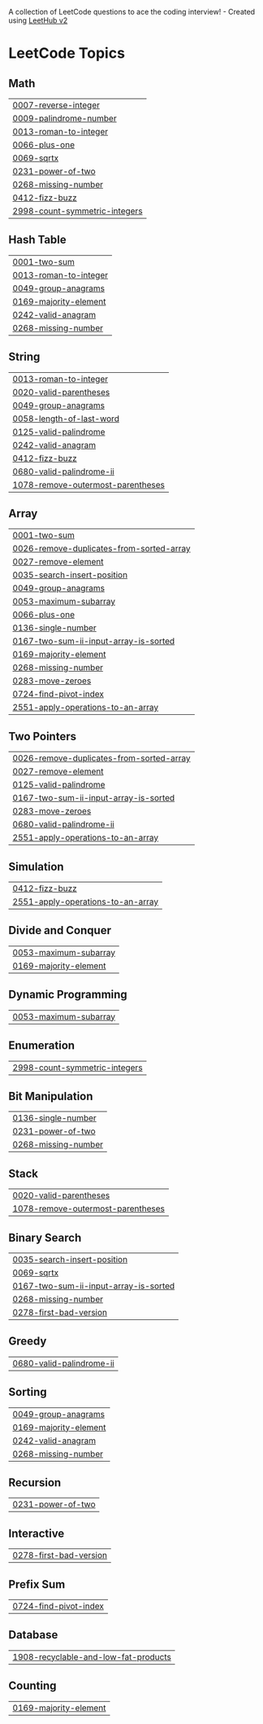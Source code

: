 A collection of LeetCode questions to ace the coding interview! - Created using [LeetHub v2](https://github.com/arunbhardwaj/LeetHub-2.0)
<!---LeetCode Topics Start-->
# LeetCode Topics
## Math
|  |
| ------- |
| [0007-reverse-integer](https://github.com/10srav/leetcode/tree/master/0007-reverse-integer) |
| [0009-palindrome-number](https://github.com/10srav/leetcode/tree/master/0009-palindrome-number) |
| [0013-roman-to-integer](https://github.com/10srav/leetcode/tree/master/0013-roman-to-integer) |
| [0066-plus-one](https://github.com/10srav/leetcode/tree/master/0066-plus-one) |
| [0069-sqrtx](https://github.com/10srav/leetcode/tree/master/0069-sqrtx) |
| [0231-power-of-two](https://github.com/10srav/leetcode/tree/master/0231-power-of-two) |
| [0268-missing-number](https://github.com/10srav/leetcode/tree/master/0268-missing-number) |
| [0412-fizz-buzz](https://github.com/10srav/leetcode/tree/master/0412-fizz-buzz) |
| [2998-count-symmetric-integers](https://github.com/10srav/leetcode/tree/master/2998-count-symmetric-integers) |
## Hash Table
|  |
| ------- |
| [0001-two-sum](https://github.com/10srav/leetcode/tree/master/0001-two-sum) |
| [0013-roman-to-integer](https://github.com/10srav/leetcode/tree/master/0013-roman-to-integer) |
| [0049-group-anagrams](https://github.com/10srav/leetcode/tree/master/0049-group-anagrams) |
| [0169-majority-element](https://github.com/10srav/leetcode/tree/master/0169-majority-element) |
| [0242-valid-anagram](https://github.com/10srav/leetcode/tree/master/0242-valid-anagram) |
| [0268-missing-number](https://github.com/10srav/leetcode/tree/master/0268-missing-number) |
## String
|  |
| ------- |
| [0013-roman-to-integer](https://github.com/10srav/leetcode/tree/master/0013-roman-to-integer) |
| [0020-valid-parentheses](https://github.com/10srav/leetcode/tree/master/0020-valid-parentheses) |
| [0049-group-anagrams](https://github.com/10srav/leetcode/tree/master/0049-group-anagrams) |
| [0058-length-of-last-word](https://github.com/10srav/leetcode/tree/master/0058-length-of-last-word) |
| [0125-valid-palindrome](https://github.com/10srav/leetcode/tree/master/0125-valid-palindrome) |
| [0242-valid-anagram](https://github.com/10srav/leetcode/tree/master/0242-valid-anagram) |
| [0412-fizz-buzz](https://github.com/10srav/leetcode/tree/master/0412-fizz-buzz) |
| [0680-valid-palindrome-ii](https://github.com/10srav/leetcode/tree/master/0680-valid-palindrome-ii) |
| [1078-remove-outermost-parentheses](https://github.com/10srav/leetcode/tree/master/1078-remove-outermost-parentheses) |
## Array
|  |
| ------- |
| [0001-two-sum](https://github.com/10srav/leetcode/tree/master/0001-two-sum) |
| [0026-remove-duplicates-from-sorted-array](https://github.com/10srav/leetcode/tree/master/0026-remove-duplicates-from-sorted-array) |
| [0027-remove-element](https://github.com/10srav/leetcode/tree/master/0027-remove-element) |
| [0035-search-insert-position](https://github.com/10srav/leetcode/tree/master/0035-search-insert-position) |
| [0049-group-anagrams](https://github.com/10srav/leetcode/tree/master/0049-group-anagrams) |
| [0053-maximum-subarray](https://github.com/10srav/leetcode/tree/master/0053-maximum-subarray) |
| [0066-plus-one](https://github.com/10srav/leetcode/tree/master/0066-plus-one) |
| [0136-single-number](https://github.com/10srav/leetcode/tree/master/0136-single-number) |
| [0167-two-sum-ii-input-array-is-sorted](https://github.com/10srav/leetcode/tree/master/0167-two-sum-ii-input-array-is-sorted) |
| [0169-majority-element](https://github.com/10srav/leetcode/tree/master/0169-majority-element) |
| [0268-missing-number](https://github.com/10srav/leetcode/tree/master/0268-missing-number) |
| [0283-move-zeroes](https://github.com/10srav/leetcode/tree/master/0283-move-zeroes) |
| [0724-find-pivot-index](https://github.com/10srav/leetcode/tree/master/0724-find-pivot-index) |
| [2551-apply-operations-to-an-array](https://github.com/10srav/leetcode/tree/master/2551-apply-operations-to-an-array) |
## Two Pointers
|  |
| ------- |
| [0026-remove-duplicates-from-sorted-array](https://github.com/10srav/leetcode/tree/master/0026-remove-duplicates-from-sorted-array) |
| [0027-remove-element](https://github.com/10srav/leetcode/tree/master/0027-remove-element) |
| [0125-valid-palindrome](https://github.com/10srav/leetcode/tree/master/0125-valid-palindrome) |
| [0167-two-sum-ii-input-array-is-sorted](https://github.com/10srav/leetcode/tree/master/0167-two-sum-ii-input-array-is-sorted) |
| [0283-move-zeroes](https://github.com/10srav/leetcode/tree/master/0283-move-zeroes) |
| [0680-valid-palindrome-ii](https://github.com/10srav/leetcode/tree/master/0680-valid-palindrome-ii) |
| [2551-apply-operations-to-an-array](https://github.com/10srav/leetcode/tree/master/2551-apply-operations-to-an-array) |
## Simulation
|  |
| ------- |
| [0412-fizz-buzz](https://github.com/10srav/leetcode/tree/master/0412-fizz-buzz) |
| [2551-apply-operations-to-an-array](https://github.com/10srav/leetcode/tree/master/2551-apply-operations-to-an-array) |
## Divide and Conquer
|  |
| ------- |
| [0053-maximum-subarray](https://github.com/10srav/leetcode/tree/master/0053-maximum-subarray) |
| [0169-majority-element](https://github.com/10srav/leetcode/tree/master/0169-majority-element) |
## Dynamic Programming
|  |
| ------- |
| [0053-maximum-subarray](https://github.com/10srav/leetcode/tree/master/0053-maximum-subarray) |
## Enumeration
|  |
| ------- |
| [2998-count-symmetric-integers](https://github.com/10srav/leetcode/tree/master/2998-count-symmetric-integers) |
## Bit Manipulation
|  |
| ------- |
| [0136-single-number](https://github.com/10srav/leetcode/tree/master/0136-single-number) |
| [0231-power-of-two](https://github.com/10srav/leetcode/tree/master/0231-power-of-two) |
| [0268-missing-number](https://github.com/10srav/leetcode/tree/master/0268-missing-number) |
## Stack
|  |
| ------- |
| [0020-valid-parentheses](https://github.com/10srav/leetcode/tree/master/0020-valid-parentheses) |
| [1078-remove-outermost-parentheses](https://github.com/10srav/leetcode/tree/master/1078-remove-outermost-parentheses) |
## Binary Search
|  |
| ------- |
| [0035-search-insert-position](https://github.com/10srav/leetcode/tree/master/0035-search-insert-position) |
| [0069-sqrtx](https://github.com/10srav/leetcode/tree/master/0069-sqrtx) |
| [0167-two-sum-ii-input-array-is-sorted](https://github.com/10srav/leetcode/tree/master/0167-two-sum-ii-input-array-is-sorted) |
| [0268-missing-number](https://github.com/10srav/leetcode/tree/master/0268-missing-number) |
| [0278-first-bad-version](https://github.com/10srav/leetcode/tree/master/0278-first-bad-version) |
## Greedy
|  |
| ------- |
| [0680-valid-palindrome-ii](https://github.com/10srav/leetcode/tree/master/0680-valid-palindrome-ii) |
## Sorting
|  |
| ------- |
| [0049-group-anagrams](https://github.com/10srav/leetcode/tree/master/0049-group-anagrams) |
| [0169-majority-element](https://github.com/10srav/leetcode/tree/master/0169-majority-element) |
| [0242-valid-anagram](https://github.com/10srav/leetcode/tree/master/0242-valid-anagram) |
| [0268-missing-number](https://github.com/10srav/leetcode/tree/master/0268-missing-number) |
## Recursion
|  |
| ------- |
| [0231-power-of-two](https://github.com/10srav/leetcode/tree/master/0231-power-of-two) |
## Interactive
|  |
| ------- |
| [0278-first-bad-version](https://github.com/10srav/leetcode/tree/master/0278-first-bad-version) |
## Prefix Sum
|  |
| ------- |
| [0724-find-pivot-index](https://github.com/10srav/leetcode/tree/master/0724-find-pivot-index) |
## Database
|  |
| ------- |
| [1908-recyclable-and-low-fat-products](https://github.com/10srav/leetcode/tree/master/1908-recyclable-and-low-fat-products) |
## Counting
|  |
| ------- |
| [0169-majority-element](https://github.com/10srav/leetcode/tree/master/0169-majority-element) |
<!---LeetCode Topics End-->